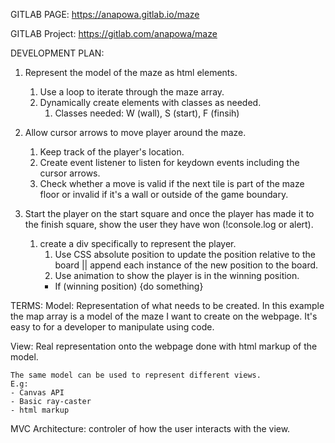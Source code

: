 GITLAB PAGE:
https://anapowa.gitlab.io/maze 

GITLAB Project: 
https://gitlab.com/anapowa/maze

DEVELOPMENT PLAN:
1. Represent the model of the maze as html elements. 
    1. Use a loop to iterate through the maze array. 
    2. Dynamically create elements with classes as needed. 
        1. Classes needed: W (wall), S (start), F (finsih)

2. Allow cursor arrows to move player around the maze. 
    1. Keep track of the player's location. 
    2. Create event listener to listen for keydown events including the cursor arrows.  
    3. Check whether a move is valid if the next tile is part of the maze floor or invalid if it's a wall or outside of the game boundary. 

3. Start the player on the start square and once the player has made it to the finish square, show the user they have won (!console.log or alert). 
    1. create a div specifically to represent the player. 
        1. Use CSS absolute position to update the position relative to the board || append each instance of the new position to the board. 
        2. Use animation to show the player is in the winning position.
        - If (winning position) {do something}

TERMS:
Model: Representation of what needs to be created. In this example the map array is a model of the maze I want to create on the webpage. It's easy to for a developer to manipulate using code. 

View: Real representation onto the webpage done with html markup of the model.

    The same model can be used to represent different views. 
    E.g:
    - Canvas API
    - Basic ray-caster
    - html markup

MVC Architecture: controler of how the user interacts with the view. 